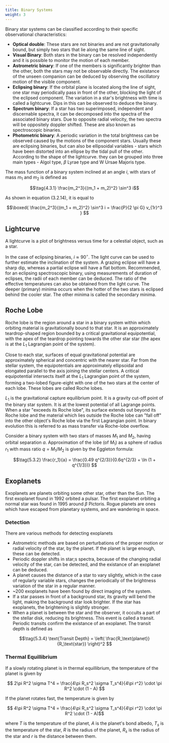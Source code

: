 ```yaml
---
title: Binary Systems
weight: 3
---
```


Binary star systems can be classified according to their specific observational characteristics:

- **Optical double**: These stars are not binaries and are not gravitationally bound, but simply two stars that lie along the same line of sight.
- **Visual Binary**: Both stars in the binary can be resolved independently and it is possible to monitor the motion of each member.
- **Astrometric binary**: If one of the members is significantly brighter than the other, both the stars may not be observable directly. The existance of the unseen companion can be deduced by observing the oscillatory motion of the visible component.
- **Eclipsing binary**: If the orbital plane is located along the line of sight, one star may periodically pass in front of the other, blocking the light of the eclipsed component. The variation in a star's brightness with time is called a lightcurve. Dips in this can be observed to deduce the binary.
- **Spectrum binary**: If a star has two superimposed, independent and discernable spectra, it can be decomposed into the spectra of the associated binary stars. Due to opposite radial velocity, the two spectra will be oppositely doppler shifted. These are also known as spectroscopic binaries.
- **Photometric binary**: A periodic variation in the total brightness can be observed caused by the motions of the component stars. Usually these are eclipsing binaries, but can also be ellipsoidal variables - stars which have been distorted into an ellipse by the tidal pull of the other. According to the shape of the lightcurve. they can be grouped into three main types - Algol type, $\beta$ Lyrae type and W Ursae Majoris type.

The mass function of a binary system inclined at an angle $i$, with stars of mass $m_1$ and $m_2$ is defined as

$$\tag{4.3.1} \frac{m_2^3}{(m_1 + m_2)^2} \sin^3 i$$

As shown in equation (3.2.14), it is equal to

$$\boxed{ \frac{m_2^3}{(m_1 + m_2)^2} \sin^3 i = \frac{P}{2 \pi G} v_{1r}^3 } $$

## Lightcurve

A lightcurve is a plot of brightness versus time for a celestial object, such as a star.

In the case of eclipsing binaries, $i \approx 90^\circ$. The light curve can be used to further estimate the inclination of the system. A grazing eclipse will have a sharp dip, whereas a partial eclipse will have a flat bottom. Recommended, for an eclipsing spectroscopic binary, using measurements of duration of eclipses, the radii of each member can be deduced. The ratio of the effective temperatures can also be obtained from the light curve. The deeper (primary) minima occurs when the hotter of the two stars is eclipsed behind the cooler star. The other minima is called the secondary minima.

## Roche Lobe

Roche lobe is the region around a star in a binary system within which orbiting material is gravitationally bound to that star. It is an approximately teardrop-shaped region bounded by a critical gravitational equipotential, with the apex of the teardrop pointing towards the other star star (the apex is at the $L_1$ Lagrangian point of the system).

Close to each star, surfaces of equal gravitational potential are approximately spherical and concentric with the nearer star. Far from the stellar system, the equipotentials are approximately ellipsoidal and elongated parallel to the axis joining the stellar centers. A critical equipotential intersects itself at the $L_1$ Lagrangian point of the system, forming a two-lobed figure-eight with one of the two stars at the center of each lobe. These lobes are called Roche lobes.

$L_1$ is the gravitational capture equilibrium point. It is a gravity cut-off point of the binary star system. It is at the lowest potential of all Lagrange points. When a star "exceeds its Roche lobe", its surface extends out beyond its Roche lobe and the material which lies outside the Roche lobe can "fall off" into the other object's Roche lobe via the first Lagrangian point. In binary evolution this is referred to as mass transfer via Roche-lobe overflow.

Consider a binary system with two stars of masses $M_1$ and $M_2$, having orbital separation $a$. Approximation of the lobe (of $M_1$) as a sphere of radius $r_1$ with mass ratio $q = M_1 / M_2$ is given by the Eggleton formula:

$$\tag{5.3.2} \frac{r_1}{a} = \frac{0.49 q^{2/3}}{0.6q^{2/3} + \ln (1 + q^{1/3})} $$

## Exoplanets

Exoplanets are planets orbiting some other star, other than the Sun. The first exoplanet found in 1992 orbited a pulsar. The first exoplanet orbiting a normal star was found in 1995 around $\beta$ Pictoris. Rogue planets are ones which have escaped from planetary systems, and are wandering in space.

### Detection

There are various methods for detecting exoplanets

- Astrometric methods are based on perturbations of the proper motion or radial velocity of the star, by the planet. If the planet is large enough, these can be detected.
- Periodic doppler shifts in star;s spectra, because of the changing radial velocity of the star, can be detected, and the existance of an exoplanet can be deduced.
- A planet causes the distance of a star to vary slightly, which in the case of regularly variable stars, changes the periodically of the brightness variation of the star in a regular manner.
- ~200 exoplanets have been found by direct imaging of the system.
- If a star passes in front of a background star, its gravity will bend the light, making the background star look brighter. If the star has exoplanets, the brightening is slightly stronger.
- When a planet is between the star and the observer, it occults a part of the stellar disk, reducing its brightness. This event is called a transit. Periodic transits confirm the existance of an exoplanet. The transit depth is defined as

$$\tag{5.3.4} \text{Transit Depth} = \left( \frac{R_\text{planet}}{R_\text{star}} \right)^2 $$

### Thermal Equillibrium

If a slowly rotating planet is in thermal equillibrium, the temperature of the planet is given by

$$ 2\pi R^2 \sigma T^4 = \frac{4\pi R_s^2 \sigma T_s^4}{4\pi r^2} \cdot \pi R^2 \cdot (1 - A) $$

If the planet rotates fast, the temperature is given by

$$ 4\pi R^2 \sigma T^4 = \frac{4\pi R_s^2 \sigma T_s^4}{4\pi r^2} \cdot \pi R^2 \cdot (1 - A)$$

where $T$ is the temperature of the planet, $A$ is the planet's bond albedo, $T_s$ is the temperature of the star, $R$ is the radius of the planet, $R_s$ is the radius of the star and $r$ is the distance between them.
